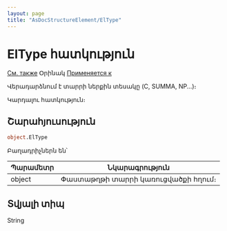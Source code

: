 ```yaml
---
layout: page
title: "AsDocStructureElement/ElType"
---
```



# ElType հատկություն

[См. также](../../types.html) Օրինակ [Применяется к](../AsDocStructureElement.md) 

Վերադարձնում է տարրի ներքին տեսակը (C, SUMMA, NP...)։

Կարդալու հատկություն։

## Շարահյուսություն

``` vb
object.ElType
```

Բաղադրիչներն են՝ 

| Պարամետր | Նկարագրություն |
|--|--|
| object  | Փաստաթղթի տարրի կառուցվածքի հղում։ |

## Տվյալի տիպ

String